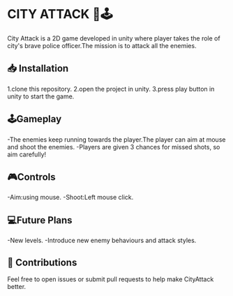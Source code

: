 # **CITY ATTACK 🚓🕹️**
City Attack is a 2D game developed in unity where player takes the role of city's brave police officer.The mission is to attack all the enemies.

## 📥 Installation
1.clone this repository.
2.open the project in unity.
3.press play button in unity to start the game.

## 🕹️Gameplay
-The enemies keep running towards the player.The player can aim at mouse and shoot the enemies.
-Players are given 3 chances for missed shots, so aim carefully!

## 🎮Controls
-Aim:using mouse.
-Shoot:Left mouse click.

## 💻Future Plans
-New levels.
-Introduce new enemy behaviours and attack styles.

## 🤝 Contributions
Feel free to open issues or submit pull requests to help make CityAttack better.
